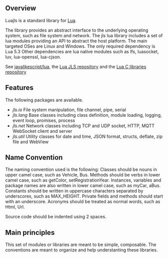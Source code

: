 ## Overview

Luajls is a standard library for [Lua](https://www.lua.org/).

The library provides an abstract interface to the underlying operating system, such as file system and network.
The jls lua library includes a set of lua modules providing an API to abstract the host platform. The main targeted OSes are Linux and Windows.
The only required dependency is Lua 5.3 Other dependencies are lua native modules such as lfs, luasocket, luv, lua-openssl, lua-cjson.

See [javalikescript/lua](http://javalikescript.free.fr/lua/),
the [Lua JLS repository](https://github.com/javalikescript/luajls)
and the [Lua C libraries repository](https://github.com/javalikescript/luaclibs)


## Features

The following packages are available.

* _jls.io_
File system manipulation, file channel, pipe, serial
* _jls.lang_
Base classes including class definition, module loading, logging, event loop, promises, process
* _jls.net_
Network classes including TCP and UDP socket, HTTP, MQTT WebSocket client and server
* _jls.util_
Utility classes for date and time, JSON format, structs, deflate, zip file and WebView


## Name Convention

The naming convention used is the following:
Classes should be nouns in upper camel case, such as Vehicle, Bus.
Methods should be verbs in lower camel case, such as getColor, setRegistrationYear.
Instances, variables and package names are also written in lower camel case, such as myCar, aBus.
Constants should be written in uppercase characters separated by underscores, such as MAX_HEIGHT.
Private fields and methods should start with an underscore.
Acronyms should be treated as normal words, such as Html, Url.

Source code should be indented using 2 spaces.

## Main principles

This set of modules or libraries are meant to be simple, composable.
The conventions are meant to organize and help understanting these libraries.
